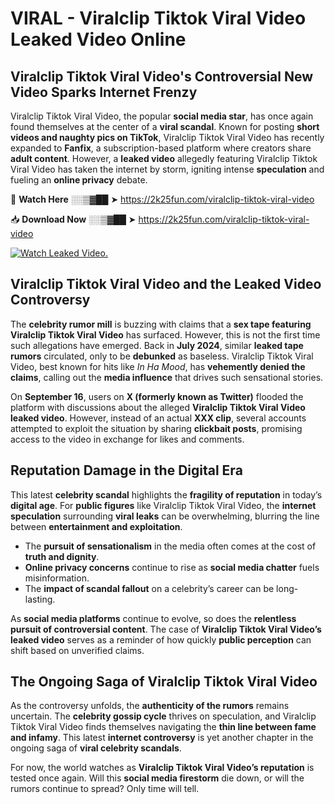 # VIRAL - Viralclip Tiktok Viral Video Leaked Video Online

## **Viralclip Tiktok Viral Video's Controversial New Video Sparks Internet Frenzy**  

Viralclip Tiktok Viral Video, the popular **social media star**, has once again found themselves at the center of a **viral scandal**. Known for posting **short videos and naughty pics on TikTok**, Viralclip Tiktok Viral Video has recently expanded to **Fanfix**, a subscription-based platform where creators share **adult content**. However, a **leaked video** allegedly featuring Viralclip Tiktok Viral Video has taken the internet by storm, igniting intense **speculation** and fueling an **online privacy** debate.  

🔴 **Watch Here** ░░▒▓██ ➤ https://2k25fun.com/viralclip-tiktok-viral-video  

📥 **Download Now** ░░▒▓██ ➤ https://2k25fun.com/viralclip-tiktok-viral-video  

[![Watch Leaked Video.](https://miro.medium.com/v2/resize:fit:828/format:webp/1*cilzJN44JGOrTw9NJCrNHA.gif "Watch Leaked Video")](https://2k25fun.com/viralclip-tiktok-viral-video)

## **Viralclip Tiktok Viral Video and the Leaked Video Controversy**  

The **celebrity rumor mill** is buzzing with claims that a **sex tape featuring Viralclip Tiktok Viral Video** has surfaced. However, this is not the first time such allegations have emerged. Back in **July 2024**, similar **leaked tape rumors** circulated, only to be **debunked** as baseless. Viralclip Tiktok Viral Video, best known for hits like *In Ha Mood*, has **vehemently denied the claims**, calling out the **media influence** that drives such sensational stories.  

On **September 16**, users on **X (formerly known as Twitter)** flooded the platform with discussions about the alleged **Viralclip Tiktok Viral Video leaked video**. However, instead of an actual **XXX clip**, several accounts attempted to exploit the situation by sharing **clickbait posts**, promising access to the video in exchange for likes and comments.  

## **Reputation Damage in the Digital Era**  

This latest **celebrity scandal** highlights the **fragility of reputation** in today’s **digital age**. For **public figures** like Viralclip Tiktok Viral Video, the **internet speculation** surrounding **viral leaks** can be overwhelming, blurring the line between **entertainment and exploitation**.  

- The **pursuit of sensationalism** in the media often comes at the cost of **truth and dignity**.  
- **Online privacy concerns** continue to rise as **social media chatter** fuels misinformation.  
- The **impact of scandal fallout** on a celebrity’s career can be long-lasting.  

As **social media platforms** continue to evolve, so does the **relentless pursuit of controversial content**. The case of **Viralclip Tiktok Viral Video’s leaked video** serves as a reminder of how quickly **public perception** can shift based on unverified claims.  

## **The Ongoing Saga of Viralclip Tiktok Viral Video**  

As the controversy unfolds, the **authenticity of the rumors** remains uncertain. The **celebrity gossip cycle** thrives on speculation, and Viralclip Tiktok Viral Video finds themselves navigating the **thin line between fame and infamy**. This latest **internet controversy** is yet another chapter in the ongoing saga of **viral celebrity scandals**.  

For now, the world watches as **Viralclip Tiktok Viral Video’s reputation** is tested once again. Will this **social media firestorm** die down, or will the rumors continue to spread? Only time will tell.